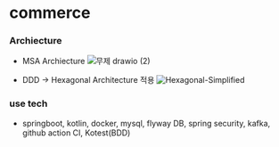 # commerce

### Archiecture

- MSA Archiecture
![무제 drawio (2)](https://user-images.githubusercontent.com/43127088/147507826-7f5e21bc-5c82-4a01-bdf3-14368acec716.png)

- DDD -> Hexagonal Architecture 적용
![Hexagonal-Simplified](https://user-images.githubusercontent.com/43127088/147506884-e836c30a-4368-4d30-8056-d3b7f46c53b7.png)

### use tech 
- springboot, kotlin, docker, mysql, flyway DB, spring security, kafka, github action CI, Kotest(BDD)

